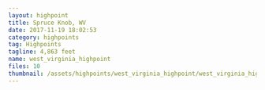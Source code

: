 ```yaml
---
layout: highpoint
title: Spruce Knob, WV
date: 2017-11-19 18:02:53
category: highpoints
tag: Highpoints
tagline: 4,863 feet
name: west_virginia_highpoint
files: 10
thumbnail: /assets/highpoints/west_virginia_highpoint/west_virginia_highpoint-5.jpg
---
```

